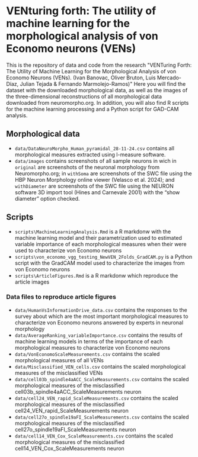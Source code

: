 # VENturing forth: The utility of machine learning for the morphological analysis of von Economo neurons (VENs)
This is the repository of data and code from the research "VENTuring Forth: The Utility of Machine Learning for the Morphological Analysis of von Economo Neurons (VENs). (Ivan Banovac, Oliver Bruton, Luis Mercado-Díaz, Julian Tejada & Fernando Marmolejo-Ramos)" Here you will find the dataset with the downloaded morphological data, as well as the images of the three-dimensional reconstructions of all morphological data downloaded from neuromorpho.org. In addition, you will also find R scripts for the machine learning processing and a Python script for GAD-CAM analysis.

## Morphological data
- `data/DataNeuroMorpho_Human_pyramidal_28-11-24.csv` contains all morphological measures extracted using l-measure software.
- `data/images` contains screenshots of all sample neurons in wich in `original` are screenshots of the neuronal morphology from Neuromorpho.org; in `withSoma` are screenshots of the SWC file using the HBP Neuron Morphology online viewer (Velasco et al. 2024); and `withDiameter` are screenshots of the SWC file using the NEURON software 3D import tool (Hines and Carnevale 2001) with the “show diameter” option checked.

## Scripts
- `scripts\MachineLearningAnalysis.Rmd` is a R markdonw with the machine learning model and their parametrization used to estimated variable importance of each morphological measures when their were used to characterize von Economo neurons
- `scripts\von_economo_vgg_testing_NewVEN_2Folds_GradCAM.py` is a Python script with the GradCAM model used to characterize the images from von Economo neurons 
- `scripts\ArticleFigures.Rmd` is a R markdonw which reproduce the article images 

### Data files to reproduce article figures
- `data/HumanVsInformationDrive_data.csv` contains the responses to the survey about which are the most important morphological measures to characterize von Economo neurons answered by experts in neuronal morphology
- `data/AverageRanking_variableImportance.csv` contains the results of machine learning models in terms of the importance of each morphological measures to characterize von Economo neurons
- `data/VonEconomoScaleMeasurements.csv` contains the scaled morphological measures of all VENs
- `data/Misclassified_VEN_cells.csv` contains the scaled morphological measures of the misclassified VENs 
- `data/cell03b_spindle4aACC_ScaleMeasurements.csv` contains the scaled morphological measures of the misclassified cell03b_spindle4aACC_ScaleMeasurements neuron
- `data/cell24_VEN_rapid_ScaleMeasurements.csv` contains the scaled morphological measures of the misclassified cell24_VEN_rapid_ScaleMeasurements neuron
- `data/cell27o_spindle19aFI_ScaleMeasurements.csv` contains the scaled morphological measures of the misclassified cell27o_spindle19aFI_ScaleMeasurements neuron
- `data/cell14_VEN_Cox_ScaleMeasurements.csv` contains the scaled morphological measures of the misclassified cell14_VEN_Cox_ScaleMeasurements neuron

